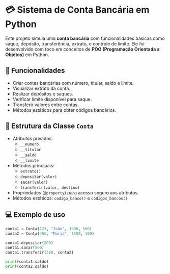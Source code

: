 # 💳 Sistema de Conta Bancária em Python

Este projeto simula uma **conta bancária** com funcionalidades básicas como saque, depósito, transferência, extrato, e controle de limite. Ele foi desenvolvido com foco em conceitos de **POO (Programação Orientada a Objetos)** em Python.

## 📌 Funcionalidades

- Criar contas bancárias com número, titular, saldo e limite.
- Visualizar extrato da conta.
- Realizar depósitos e saques.
- Verificar limite disponível para saque.
- Transferir valores entre contas.
- Métodos estáticos para obter códigos bancários.

## 🧱 Estrutura da Classe `Conta`

- Atributos privados:
  - `__numero`
  - `__titular`
  - `__saldo`
  - `__limite`
- Métodos principais:
  - `extrato()`
  - `depositar(valor)`
  - `sacar(valor)`
  - `transferir(valor, destino)`
- Propriedades (`@property`) para acesso seguro aos atributos.
- Métodos estáticos: `codigo_banco()` e `codigos_bancos()`

## 💻 Exemplo de uso

```python
conta1 = Conta(123, "João", 1000, 500)
conta2 = Conta(456, "Maria", 1500, 300)

conta1.depositar(200)
conta1.sacar(500)
conta1.transferir(300, conta2)

print(conta1.saldo)
print(conta2.saldo)
```

